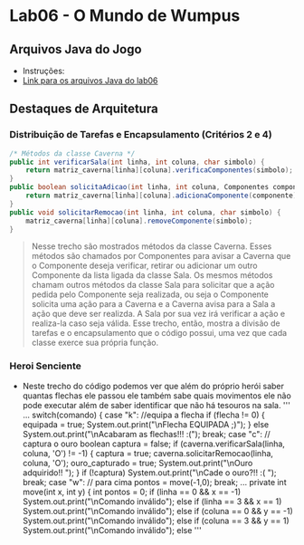 # Lab06 - O Mundo de Wumpus
## Arquivos Java do Jogo
* Instruções:
* [Link para os arquivos Java do lab06](https://github.com/jovi2000/MC322-Dupla/tree/main/lab06/src/mc322/lab06)
## Destaques de Arquitetura
### Distribuição de Tarefas e Encapsulamento (Critérios 2 e 4)
~~~java
/* Métodos da classe Caverna */
public int verificarSala(int linha, int coluna, char simbolo) {
    return matriz_caverna[linha][coluna].verificaComponentes(simbolo);
}
public boolean solicitaAdicao(int linha, int coluna, Componentes componente) {
    return matriz_caverna[linha][coluna].adicionaComponente(componente);
}
public void solicitarRemocao(int linha, int coluna, char simbolo) {
    matriz_caverna[linha][coluna].removeComponente(simbolo);
}
~~~
> Nesse trecho são mostrados métodos da classe Caverna. Esses métodos são chamados por Componentes para avisar a Caverna que o Componente deseja verificar, retirar ou adicionar um outro Componente da lista ligada da classe Sala. Os mesmos métodos chamam outros métodos da classe Sala para solicitar que a ação pedida pelo Componente seja realizada, ou seja o Componente solicita uma ação para a Caverna e a Caverna avisa para a Sala a ação que deve ser realizda. A Sala por sua vez irá verificar a ação e realiza-la caso seja válida. Esse trecho, então, mostra a divisão de tarefas e o encapsulamento que o código possui, uma vez que cada classe exerce sua própria função.
### Heroi Senciente
* Neste trecho do código podemos ver que além do próprio herói saber quantas flechas ele passou ele também sabe quais movimentos ele não pode executar além de saber identificar que não há tesouros na sala.
'''
...
switch(comando)
    	{
    		case "k": //equipa a flecha
    			if (flecha != 0)
    			{
    				equipada = true;
    				System.out.print("\nFlecha EQUIPADA ;)");
    			}
    			else System.out.print("\nAcabaram as flechas!!! :(");
    			break;
    		case "c": // captura o ouro
    			boolean captura = false;
    				if (caverna.verificarSala(linha, coluna, 'O') != -1)
    				{
    					captura = true;
    					caverna.solicitarRemocao(linha, coluna, 'O');
    					ouro_capturado = true;
						System.out.print("\nOuro adquirido!! ");
    				}
    			if (!captura) System.out.print("\nCade o ouro?!! :( ");
    			break;
    		case "w": // para cima
    			pontos = move(-1,0);
    			break;
...
private int move(int x, int y)
    {
    	int pontos = 0;
    	if (linha == 0 && x == -1) System.out.print("\nComando inválido");
    	else if (linha == 3 && x == 1) System.out.print("\nComando inválido");
    	else if (coluna == 0 && y == -1) System.out.print("\nComando inválido");
    	else if (coluna == 3 && y == 1) System.out.print("\nComando inválido");
		else
'''
